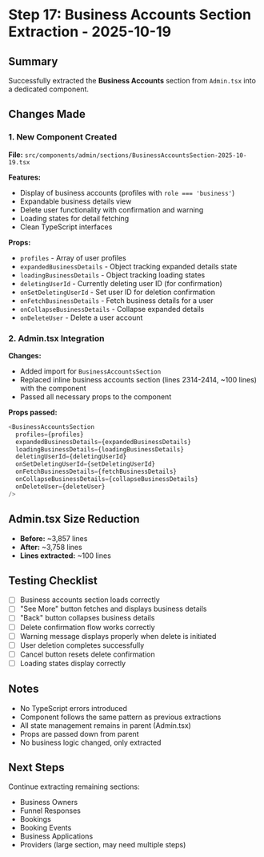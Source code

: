 # Step 17: Business Accounts Section Extraction - 2025-10-19

## Summary
Successfully extracted the **Business Accounts** section from `Admin.tsx` into a dedicated component.

## Changes Made

### 1. New Component Created
**File:** `src/components/admin/sections/BusinessAccountsSection-2025-10-19.tsx`

**Features:**
- Display of business accounts (profiles with `role === 'business'`)
- Expandable business details view
- Delete user functionality with confirmation and warning
- Loading states for detail fetching
- Clean TypeScript interfaces

**Props:**
- `profiles` - Array of user profiles
- `expandedBusinessDetails` - Object tracking expanded details state
- `loadingBusinessDetails` - Object tracking loading states
- `deletingUserId` - Currently deleting user ID (for confirmation)
- `onSetDeletingUserId` - Set user ID for deletion confirmation
- `onFetchBusinessDetails` - Fetch business details for a user
- `onCollapseBusinessDetails` - Collapse expanded details
- `onDeleteUser` - Delete a user account

### 2. Admin.tsx Integration
**Changes:**
- Added import for `BusinessAccountsSection`
- Replaced inline business accounts section (lines 2314-2414, ~100 lines) with the component
- Passed all necessary props to the component

**Props passed:**
```typescript
<BusinessAccountsSection
  profiles={profiles}
  expandedBusinessDetails={expandedBusinessDetails}
  loadingBusinessDetails={loadingBusinessDetails}
  deletingUserId={deletingUserId}
  onSetDeletingUserId={setDeletingUserId}
  onFetchBusinessDetails={fetchBusinessDetails}
  onCollapseBusinessDetails={collapseBusinessDetails}
  onDeleteUser={deleteUser}
/>
```

## Admin.tsx Size Reduction
- **Before:** ~3,857 lines
- **After:** ~3,758 lines
- **Lines extracted:** ~100 lines

## Testing Checklist
- [ ] Business accounts section loads correctly
- [ ] "See More" button fetches and displays business details
- [ ] "Back" button collapses business details
- [ ] Delete confirmation flow works correctly
- [ ] Warning message displays properly when delete is initiated
- [ ] User deletion completes successfully
- [ ] Cancel button resets delete confirmation
- [ ] Loading states display correctly

## Notes
- No TypeScript errors introduced
- Component follows the same pattern as previous extractions
- All state management remains in parent (Admin.tsx)
- Props are passed down from parent
- No business logic changed, only extracted

## Next Steps
Continue extracting remaining sections:
- Business Owners
- Funnel Responses
- Bookings
- Booking Events
- Business Applications
- Providers (large section, may need multiple steps)

